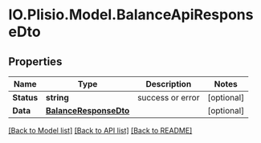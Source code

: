 # IO.Plisio.Model.BalanceApiResponseDto
## Properties

Name | Type | Description | Notes
------------ | ------------- | ------------- | -------------
**Status** | **string** | success or error | [optional] 
**Data** | [**BalanceResponseDto**](BalanceResponseDto.md) |  | [optional] 

[[Back to Model list]](../README.md#documentation-for-models) [[Back to API list]](../README.md#documentation-for-api-endpoints) [[Back to README]](../README.md)

